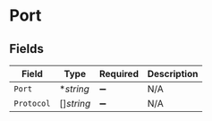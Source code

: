 # Port


## Fields

| Field              | Type               | Required           | Description        |
| ------------------ | ------------------ | ------------------ | ------------------ |
| `Port`             | **string*          | :heavy_minus_sign: | N/A                |
| `Protocol`         | []*string*         | :heavy_minus_sign: | N/A                |